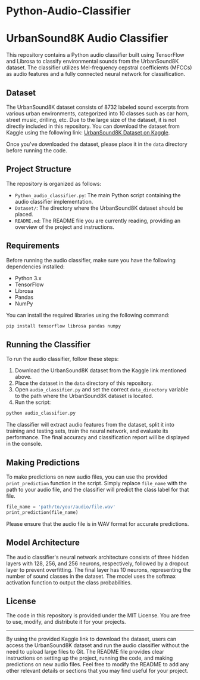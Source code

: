 # Python-Audio-Classifier
# UrbanSound8K Audio Classifier

This repository contains a Python audio classifier built using TensorFlow and Librosa to classify environmental sounds from the UrbanSound8K dataset. The classifier utilizes Mel-frequency cepstral coefficients (MFCCs) as audio features and a fully connected neural network for classification.

## Dataset

The UrbanSound8K dataset consists of 8732 labeled sound excerpts from various urban environments, categorized into 10 classes such as car horn, street music, drilling, etc. Due to the large size of the dataset, it is not directly included in this repository. You can download the dataset from Kaggle using the following link: [UrbanSound8K Dataset on Kaggle](https://www.kaggle.com/chrisfilo/urbansound8k).

Once you've downloaded the dataset, please place it in the `data` directory before running the code.

## Project Structure

The repository is organized as follows:

- `Python_audio_classifier.py`: The main Python script containing the audio classifier implementation.
- `Dataset/`: The directory where the UrbanSound8K dataset should be placed.
- `README.md`: The README file you are currently reading, providing an overview of the project and instructions.

## Requirements

Before running the audio classifier, make sure you have the following dependencies installed:

- Python 3.x
- TensorFlow
- Librosa
- Pandas
- NumPy

You can install the required libraries using the following command:

```bash
pip install tensorflow librosa pandas numpy
```

## Running the Classifier

To run the audio classifier, follow these steps:

1. Download the UrbanSound8K dataset from the Kaggle link mentioned above.
2. Place the dataset in the `data` directory of this repository.
3. Open `audio_classifier.py` and set the correct `data_directory` variable to the path where the UrbanSound8K dataset is located.
4. Run the script:

```bash
python audio_classifier.py
```

The classifier will extract audio features from the dataset, split it into training and testing sets, train the neural network, and evaluate its performance. The final accuracy and classification report will be displayed in the console.

## Making Predictions

To make predictions on new audio files, you can use the provided `print_prediction` function in the script. Simply replace `file_name` with the path to your audio file, and the classifier will predict the class label for that file.

```python
file_name = 'path/to/your/audio/file.wav'
print_prediction(file_name)
```

Please ensure that the audio file is in WAV format for accurate predictions.

## Model Architecture

The audio classifier's neural network architecture consists of three hidden layers with 128, 256, and 256 neurons, respectively, followed by a dropout layer to prevent overfitting. The final layer has 10 neurons, representing the number of sound classes in the dataset. The model uses the softmax activation function to output the class probabilities.

## License

The code in this repository is provided under the MIT License. You are free to use, modify, and distribute it for your projects.

---
By using the provided Kaggle link to download the dataset, users can access the UrbanSound8K dataset and run the audio classifier without the need to upload large files to Git. The README file provides clear instructions on setting up the project, running the code, and making predictions on new audio files. Feel free to modify the README to add any other relevant details or sections that you may find useful for your project.
